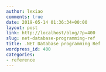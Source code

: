 ```yaml
---
author: lexiao
comments: true
date: 2019-05-14 01:36:34+00:00
layout: post
link: http://localhost/blog/?p=400
slug: net-database-programming-ref
title: .NET Database programming Ref
wordpress_id: 400
categories:
- reference
---
```


